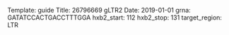 Template: guide
Title: 26796669 gLTR2
Date: 2019-01-01
grna: GATATCCACTGACCTTTGGA
hxb2_start: 112
hxb2_stop: 131
target_region: LTR
